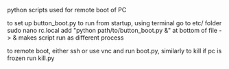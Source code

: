python scripts used for remote boot of PC

to set up button_boot.py to run from startup, 
using terminal go to etc/ folder
sudo nano rc.local
add "python path/to/button_boot.py &" at bottom of file -> & makes script run as different process

to remote boot, either ssh or use vnc and run boot.py,
similarly to kill if pc is frozen run kill.py
